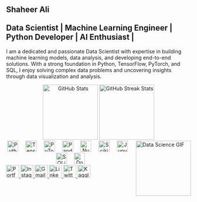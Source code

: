 <h2 align="left">Shaheer Ali<br><br>Data Scientist | Machine Learning Engineer | Python Developer | AI Enthusiast |</h2> <p>I am a dedicated and passionate Data Scientist with expertise in building machine learning models, data analysis, and developing end-to-end solutions. With a strong foundation in Python, TensorFlow, PyTorch, and SQL, I enjoy solving complex data problems and uncovering insights through data visualization and analysis.</p>
<div align="center"> <img src="https://github-readme-stats.vercel.app/api?username=shaheeralics&hide_title=false&hide_rank=false&show_icons=true&include_all_commits=true&count_private=true&disable_animations=false&theme=dracula&locale=en&hide_border=false" height="150" alt="GitHub Stats" /> <img src="https://streak-stats.demolab.com?user=shaheeralics&locale=en&mode=daily&theme=dracula&hide_border=false&border_radius=5" height="150" alt="GitHub Streak Stats" /> </div>
<img align="right" height="150" src="[https://i.imgflip.com/65efzo.gif](https://media3.giphy.com/media/xT9C25UNTwfZuk85WP/200w.gif?cid=6c09b9526dd9pi3tcvwwbm1kjzq4jz7zzvzh1wmw9r5dsinf&ep=v1_gifs_search&rid=200w.gif&ct=g)" alt="Data Science GIF" />
<div align="center"> <img src="https://cdn.jsdelivr.net/gh/devicons/devicon/icons/python/python-original.svg" height="30" alt="Python logo" /> <img width="12" /> <img src="https://cdn.jsdelivr.net/gh/devicons/devicon/icons/tensorflow/tensorflow-original.svg" height="30" alt="TensorFlow logo" /> <img width="12" /> <img src="https://cdn.jsdelivr.net/gh/devicons/devicon/icons/pytorch/pytorch-original.svg" height="30" alt="PyTorch logo" /> <img width="12" /> <img src="https://cdn.jsdelivr.net/gh/devicons/devicon/icons/pandas/pandas-original.svg" height="30" alt="Pandas logo" /> <img width="12" /> <img src="https://cdn.jsdelivr.net/gh/devicons/devicon/icons/numpy/numpy-original.svg" height="30" alt="NumPy logo" /> <img width="12" /> <img src="https://upload.wikimedia.org/wikipedia/commons/0/05/Scikit_learn_logo_small.svg" height="30" alt="Scikit-learn logo" /> <img width="12" /> <img src="https://cdn.jsdelivr.net/gh/devicons/devicon/icons/jupyter/jupyter-original.svg" height="30" alt="Jupyter logo" /> <img width="12" /> <img src="https://cdn.jsdelivr.net/gh/devicons/devicon/icons/sqlite/sqlite-original.svg" height="30" alt="SQLite logo" /> <img width="12" /> <img src="https://cdn.jsdelivr.net/gh/devicons/devicon/icons/docker/docker-original.svg" height="30" alt="Docker logo" /> </div>
<div align="left"> <a href="https://shaheer.kesug.com" target="_blank"> <img src="https://img.shields.io/static/v1?message=Portfolio&logo=web&label=&color=0A66C2&logoColor=white&labelColor=&style=plastic" height="35" alt="Portfolio logo" /> </a> <a href="https://www.instagram.com/__shaheerali/" target="_blank"> <img src="https://img.shields.io/static/v1?message=Instagram&logo=instagram&label=&color=E4405F&logoColor=white&labelColor=&style=plastic" height="35" alt="Instagram logo" /> </a> <a href="mailto:shaheeralics@hu.edu.pk" target="_blank"> <img src="https://img.shields.io/static/v1?message=Gmail&logo=gmail&label=&color=D14836&logoColor=white&labelColor=&style=plastic" height="35" alt="Gmail logo" /> </a> <a href="https://www.linkedin.com/in/shaheer-ali-swati" target="_blank"> <img src="https://img.shields.io/static/v1?message=LinkedIn&logo=linkedin&label=&color=0077B5&logoColor=white&labelColor=&style=plastic" height="35" alt="LinkedIn logo" /> </a> <a href="https://twitter.com/__shaheerali190" target="_blank"> <img src="https://img.shields.io/static/v1?message=Twitter&logo=twitter&label=&color=1DA1F2&logoColor=white&labelColor=&style=plastic" height="35" alt="Twitter logo" /> </a> <a href="https://www.kaggle.com/shaheerali197" target="_blank"> <img src="https://img.shields.io/static/v1?message=Kaggle&logo=kaggle&label=&color=20BEFF&logoColor=white&labelColor=&style=plastic" height="35" alt="Kaggle logo" /> </a> </div>
